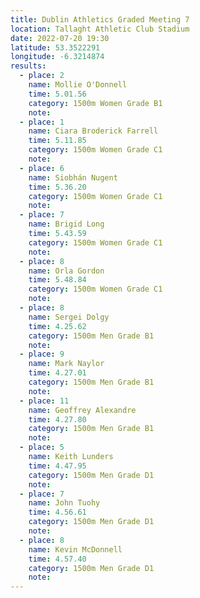 ```yaml
---
title: Dublin Athletics Graded Meeting 7 
location: Tallaght Athletic Club Stadium  
date: 2022-07-20 19:30
latitude: 53.3522291
longitude: -6.3214874
results:
  - place: 2
    name: Mollie O'Donnell
    time: 5.01.56
    category: 1500m Women Grade B1
    note:
  - place: 1
    name: Ciara Broderick Farrell
    time: 5.11.85
    category: 1500m Women Grade C1
    note:
  - place: 6
    name: Siobhán Nugent
    time: 5.36.20
    category: 1500m Women Grade C1
    note:
  - place: 7
    name: Brigid Long
    time: 5.43.59
    category: 1500m Women Grade C1
    note:
  - place: 8
    name: Orla Gordon
    time: 5.48.84
    category: 1500m Women Grade C1
    note:
  - place: 8
    name: Sergei Dolgy
    time: 4.25.62
    category: 1500m Men Grade B1
    note:
  - place: 9
    name: Mark Naylor
    time: 4.27.01
    category: 1500m Men Grade B1
    note:
  - place: 11
    name: Geoffrey Alexandre
    time: 4.27.80
    category: 1500m Men Grade B1
    note:
  - place: 5
    name: Keith Lunders
    time: 4.47.95
    category: 1500m Men Grade D1
    note:
  - place: 7
    name: John Tuohy
    time: 4.56.61
    category: 1500m Men Grade D1
    note:
  - place: 8
    name: Kevin McDonnell
    time: 4.57.40
    category: 1500m Men Grade D1
    note:
---
```

